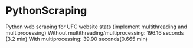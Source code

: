 # PythonScraping
Python web scraping for UFC website stats (implement multithreading and multiprocessing)
Without multithreading/multiprocessing: 196.16 seconds (3.2 min)
With multiprocessing: 39.90 seconds(0.665 min)

